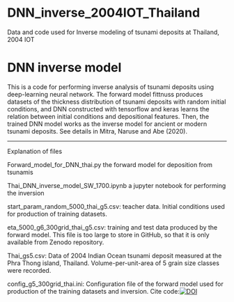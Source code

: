 # DNN_inverse_2004IOT_Thailand
Data and code used for Inverse modeling of tsunami deposits at Thailand, 2004 IOT

DNN inverse model
========================

This is a code for performing inverse analysis of tsunami deposits using deep-learning neural network. The forward model fittnuss produces datasets of the thickness distribution of tsunami deposits with random initial conditions, and DNN constructed with tensorflow and keras learns the relation between initial conditions and depositional features. Then, the trained DNN model works as the inverse model for ancient or modern tsunami deposits. See details in Mitra, Naruse and Abe (2020).

---------------
Explanation of files

Forward_model_for_DNN_thai.py
the forward model for deposition from tsunamis

Thai_DNN_inverse_model_SW_1700.ipynb
a jupyter notebook for performing the inversion

start_param_random_5000_thai_g5.csv:
teacher data. Initial conditions used for production of training datasets.

eta_5000_g6_300grid_thai_g5.csv:
training and test data produced by the forward model. This file is too large to store in GitHub, so that it is only available from Zenodo repository.

Thai_gs5.csv:
Data of 2004 Indian Ocean tsunami deposit measured at the Phra Thong island, Thailand. Volume-per-unit-area of 5 grain size classes were recorded.

config_g5_300grid_thai.ini:
Configuration file of the forward model used for production of the training datasets and inversion.
Cite code:[![DOI](https://zenodo.org/badge/302608664.svg)](https://zenodo.org/badge/latestdoi/302608664)

